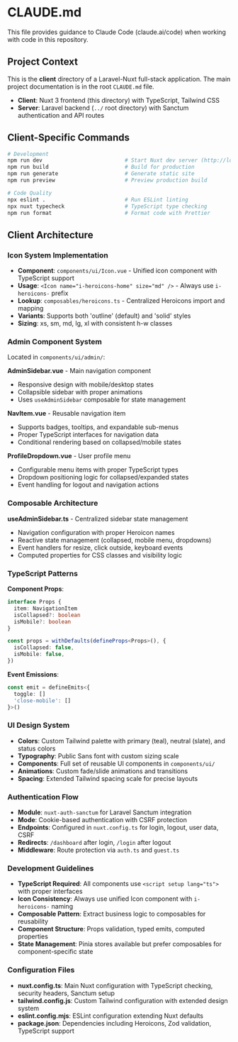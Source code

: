 # CLAUDE.md

This file provides guidance to Claude Code (claude.ai/code) when working with code in this repository.

## Project Context

This is the **client** directory of a Laravel-Nuxt full-stack application. The main project
documentation is in the root `CLAUDE.md` file.

- **Client**: Nuxt 3 frontend (this directory) with TypeScript, Tailwind CSS
- **Server**: Laravel backend (`../` root directory) with Sanctum authentication and API routes

## Client-Specific Commands

```bash
# Development
npm run dev                          # Start Nuxt dev server (http://localhost:3000)
npm run build                        # Build for production
npm run generate                     # Generate static site
npm run preview                      # Preview production build

# Code Quality
npx eslint .                         # Run ESLint linting
npx nuxt typecheck                   # TypeScript type checking
npm run format                       # Format code with Prettier
```

## Client Architecture

### Icon System Implementation

- **Component**: `components/ui/Icon.vue` - Unified icon component with TypeScript support
- **Usage**: `<Icon name="i-heroicons-home" size="md" />` - Always use `i-heroicons-` prefix
- **Lookup**: `composables/heroicons.ts` - Centralized Heroicons import and mapping
- **Variants**: Supports both 'outline' (default) and 'solid' styles
- **Sizing**: xs, sm, md, lg, xl with consistent h-w classes

### Admin Component System

Located in `components/ui/admin/`:

**AdminSidebar.vue** - Main navigation component

- Responsive design with mobile/desktop states
- Collapsible sidebar with proper animations
- Uses `useAdminSidebar` composable for state management

**NavItem.vue** - Reusable navigation item

- Supports badges, tooltips, and expandable sub-menus
- Proper TypeScript interfaces for navigation data
- Conditional rendering based on collapsed/mobile states

**ProfileDropdown.vue** - User profile menu

- Configurable menu items with proper TypeScript types
- Dropdown positioning logic for collapsed/expanded states
- Event handling for logout and navigation actions

### Composable Architecture

**useAdminSidebar.ts** - Centralized sidebar state management

- Navigation configuration with proper Heroicon names
- Reactive state management (collapsed, mobile menu, dropdowns)
- Event handlers for resize, click outside, keyboard events
- Computed properties for CSS classes and visibility logic

### TypeScript Patterns

**Component Props**:

```typescript
interface Props {
  item: NavigationItem
  isCollapsed?: boolean
  isMobile?: boolean
}

const props = withDefaults(defineProps<Props>(), {
  isCollapsed: false,
  isMobile: false,
})
```

**Event Emissions**:

```typescript
const emit = defineEmits<{
  toggle: []
  'close-mobile': []
}>()
```

### UI Design System

- **Colors**: Custom Tailwind palette with primary (teal), neutral (slate), and status colors
- **Typography**: Public Sans font with custom sizing scale
- **Components**: Full set of reusable UI components in `components/ui/`
- **Animations**: Custom fade/slide animations and transitions
- **Spacing**: Extended Tailwind spacing scale for precise layouts

### Authentication Flow

- **Module**: `nuxt-auth-sanctum` for Laravel Sanctum integration
- **Mode**: Cookie-based authentication with CSRF protection
- **Endpoints**: Configured in `nuxt.config.ts` for login, logout, user data, CSRF
- **Redirects**: `/dashboard` after login, `/login` after logout
- **Middleware**: Route protection via `auth.ts` and `guest.ts`

### Development Guidelines

- **TypeScript Required**: All components use `<script setup lang="ts">` with proper interfaces
- **Icon Consistency**: Always use unified Icon component with `i-heroicons-` naming
- **Composable Pattern**: Extract business logic to composables for reusability
- **Component Structure**: Props validation, typed emits, computed properties
- **State Management**: Pinia stores available but prefer composables for component-specific state

### Configuration Files

- **nuxt.config.ts**: Main Nuxt configuration with TypeScript checking, security headers, Sanctum setup
- **tailwind.config.js**: Custom Tailwind configuration with extended design system
- **eslint.config.mjs**: ESLint configuration extending Nuxt defaults
- **package.json**: Dependencies including Heroicons, Zod validation, TypeScript support
